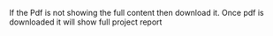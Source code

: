 If the Pdf is not showing the full content then download it. Once pdf is downloaded it will show full project report
